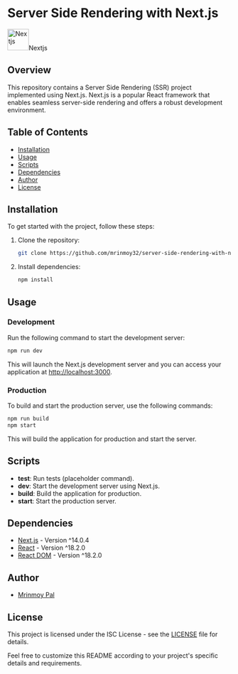 # Server Side Rendering with Next.js

<img src="https://skillicons.dev/icons?i=nextjs" width="48" height="48"  alt="Nextjs" />Nextjs

## Overview

This repository contains a Server Side Rendering (SSR) project implemented using Next.js. Next.js is a popular React framework that enables seamless server-side rendering and offers a robust development environment.

## Table of Contents

- [Installation](#installation)
- [Usage](#usage)
- [Scripts](#scripts)
- [Dependencies](#dependencies)
- [Author](#author)
- [License](#license)

## Installation

To get started with the project, follow these steps:

1. Clone the repository:

   ```bash
   git clone https://github.com/mrinmoy32/server-side-rendering-with-next.js.git
   ```

2. Install dependencies:

   ```bash
   npm install
   ```

## Usage

### Development

Run the following command to start the development server:

```bash
npm run dev
```

This will launch the Next.js development server and you can access your application at [http://localhost:3000](http://localhost:3000).

### Production

To build and start the production server, use the following commands:

```bash
npm run build
npm start
```

This will build the application for production and start the server.

## Scripts

- **test**: Run tests (placeholder command).
- **dev**: Start the development server using Next.js.
- **build**: Build the application for production.
- **start**: Start the production server.

## Dependencies

- [Next.js](https://nextjs.org/) - Version ^14.0.4
- [React](https://reactjs.org/) - Version ^18.2.0
- [React DOM](https://reactjs.org/docs/react-dom.html) - Version ^18.2.0

## Author

- [Mrinmoy Pal](https://github.com/mrinmoy32)

## License

This project is licensed under the ISC License - see the [LICENSE](LICENSE) file for details.

Feel free to customize this README according to your project's specific details and requirements.

